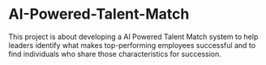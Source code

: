 # AI-Powered-Talent-Match
This project is about developing a AI Powered Talent Match system to help leaders identify what makes top-performing employees successful and to find individuals who share those characteristics for succession.
